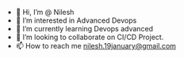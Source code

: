 - 👋 Hi, I’m @ Nilesh
- 👀 I’m interested in Advanced Devops
- 🌱 I’m currently learning Devops advanced
- 💞️ I’m looking to collaborate on CI/CD Project.
- 📫 How to reach me nilesh.19january@gmail.com

<!---
Nil-2023/Nil-2023 is a ✨ special ✨ repository because its `README.md` (this file) appears on your GitHub profile.
You can click the Preview link to take a look at your changes.
--->
